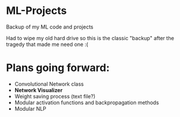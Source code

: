 # ML-Projects
Backup of my ML code and projects

Had to wipe my old hard drive so this is the classic "backup" after the tragedy that made me need one :(

# Plans going forward:
- Convolutional Network class
- **Network Visualizer**
- Weight saving process (text file?)
- Modular activation functions and backpropagation methods
- Modular NLP
